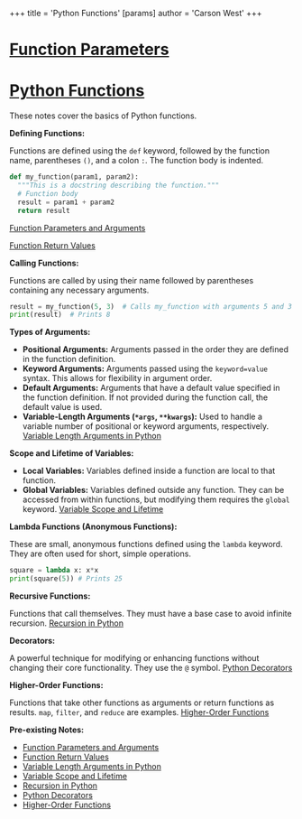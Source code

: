 +++
 title = 'Python Functions'
[params]
	author = 'Carson West'
+++
# [Function Parameters](./../function-parameters/)
# [Python Functions](./../python-functions/) 
These notes cover the basics of Python functions.

**Defining Functions:**

Functions are defined using the `def` keyword, followed by the function name, parentheses `()`, and a colon `:`.  The function body is indented.

```python
def my_function(param1, param2):
  """This is a docstring describing the function."""
  # Function body
  result = param1 + param2
  return result

```

[Function Parameters and Arguments](./../function-parameters-and-arguments/)

[Function Return Values](./../function-return-values/)

**Calling Functions:**

Functions are called by using their name followed by parentheses containing any necessary arguments.

```python
result = my_function(5, 3)  # Calls my_function with arguments 5 and 3
print(result)  # Prints 8
```

**Types of Arguments:**

* **Positional Arguments:** Arguments passed in the order they are defined in the function definition.
* **Keyword Arguments:** Arguments passed using the `keyword=value` syntax.  This allows for flexibility in argument order.
* **Default Arguments:** Arguments that have a default value specified in the function definition.  If not provided during the function call, the default value is used.
* **Variable-Length Arguments (`*args`, `**kwargs`):**  Used to handle a variable number of positional or keyword arguments, respectively. [Variable Length Arguments in Python](./../variable-length-arguments-in-python/)


**Scope and Lifetime of Variables:**

* **Local Variables:** Variables defined inside a function are local to that function.
* **Global Variables:** Variables defined outside any function.  They can be accessed from within functions, but modifying them requires the `global` keyword. [Variable Scope and Lifetime](./../variable-scope-and-lifetime/)


**Lambda Functions (Anonymous Functions):**

These are small, anonymous functions defined using the `lambda` keyword. They are often used for short, simple operations.

```python
square = lambda x: x*x
print(square(5)) # Prints 25
```

**Recursive Functions:**

Functions that call themselves.  They must have a base case to avoid infinite recursion. [Recursion in Python](./../recursion-in-python/)


**Decorators:**

A powerful technique for modifying or enhancing functions without changing their core functionality.  They use the `@` symbol. [Python Decorators](./../python-decorators/)

**Higher-Order Functions:**

Functions that take other functions as arguments or return functions as results.  `map`, `filter`, and `reduce` are examples. [Higher-Order Functions](./../higher-order-functions/)


**Pre-existing Notes:**

* [Function Parameters and Arguments](./../function-parameters-and-arguments/)
* [Function Return Values](./../function-return-values/)
* [Variable Length Arguments in Python](./../variable-length-arguments-in-python/)
* [Variable Scope and Lifetime](./../variable-scope-and-lifetime/)
* [Recursion in Python](./../recursion-in-python/)
* [Python Decorators](./../python-decorators/)
* [Higher-Order Functions](./../higher-order-functions/)

